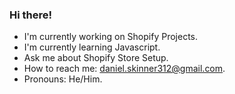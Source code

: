 ### Hi there! 


- I'm currently working on Shopify Projects.
- I'm currently learning Javascript.
- Ask me about Shopify Store Setup.
- How to reach me: daniel.skinner312@gmail.com.
- Pronouns: He/Him.
